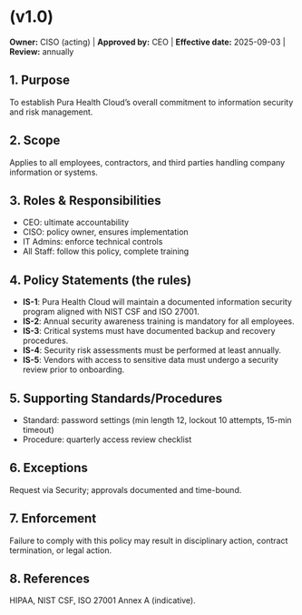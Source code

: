 # <Policy Name> (v1.0)
**Owner:** CISO (acting) | **Approved by:** CEO | **Effective date:** 2025-09-03 | **Review:** annually

## 1. Purpose
To establish Pura Health Cloud’s overall commitment to information security and risk management.

## 2. Scope
Applies to all employees, contractors, and third parties handling company information or systems.

## 3. Roles & Responsibilities
- CEO: ultimate accountability
- CISO: policy owner, ensures implementation
- IT Admins: enforce technical controls
- All Staff: follow this policy, complete training

## 4. Policy Statements (the rules)
- **IS-1**: Pura Health Cloud will maintain a documented information security program aligned with NIST CSF and ISO 27001.  
- **IS-2**: Annual security awareness training is mandatory for all employees.  
- **IS-3**: Critical systems must have documented backup and recovery procedures.  
- **IS-4**: Security risk assessments must be performed at least annually.  
- **IS-5**: Vendors with access to sensitive data must undergo a security review prior to onboarding.  

## 5. Supporting Standards/Procedures
- Standard: password settings (min length 12, lockout 10 attempts, 15-min timeout)
- Procedure: quarterly access review checklist

## 6. Exceptions
Request via Security; approvals documented and time-bound.

## 7. Enforcement
Failure to comply with this policy may result in disciplinary action, contract termination, or legal action.

## 8. References
HIPAA, NIST CSF, ISO 27001 Annex A (indicative).
